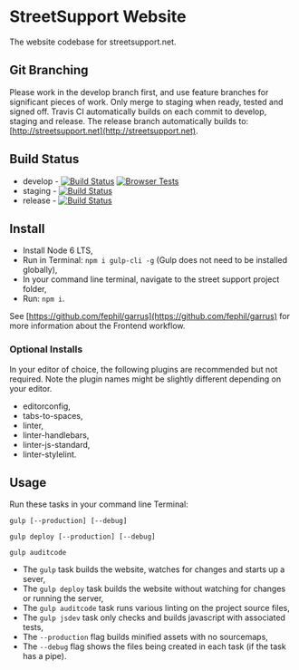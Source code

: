 # StreetSupport Website

The website codebase for streetsupport.net.

## Git Branching

Please work in the develop branch first, and use feature branches for significant pieces of work. Only merge to staging when ready, tested and signed off. Travis CI automatically builds on each commit to develop, staging and release. The release branch automatically builds to: [http://streetsupport.net](http://streetsupport.net).

## Build Status

* develop - [![Build Status](https://travis-ci.org/StreetSupport/streetsupport-web.svg?branch=develop)](https://travis-ci.org/StreetSupport/streetsupport-web) [![Browser Tests](https://travis-ci.org/StreetSupport/web-automated-testing.svg?branch=master)](https://travis-ci.org/StreetSupport/web-automated-testing)
* staging - [![Build Status](https://travis-ci.org/StreetSupport/streetsupport-web.svg?branch=staging)](https://travis-ci.org/StreetSupport/streetsupport-web)
* release - [![Build Status](https://travis-ci.org/StreetSupport/streetsupport-web.svg?branch=release)](https://travis-ci.org/StreetSupport/streetsupport-web)

## Install

* Install Node 6 LTS,
* Run in Terminal: `npm i gulp-cli -g` (Gulp does not need to be installed globally),
* In your command line terminal, navigate to the street support project folder,
* Run: `npm i`.

See [https://github.com/fephil/garrus](https://github.com/fephil/garrus) for more information about the Frontend workflow.

### Optional Installs

In your editor of choice, the following plugins are recommended but not required. Note the plugin names might be slightly different depending on your editor.

* editorconfig,
* tabs-to-spaces,
* linter,
* linter-handlebars,
* linter-js-standard,
* linter-stylelint.

## Usage

Run these tasks in your command line Terminal:

`gulp [--production] [--debug]`

`gulp deploy [--production] [--debug]`

`gulp auditcode`

* The `gulp` task builds the website, watches for changes and starts up a sever,
* The `gulp deploy` task builds the website without watching for changes or running the server,
* The `gulp auditcode` task runs various linting on the project source files,
* The `gulp jsdev` task only checks and builds javascript with associated tests,
* The `--production` flag builds minified assets with no sourcemaps,
* The `--debug` flag shows the files being created in each task (if the task has a pipe).
